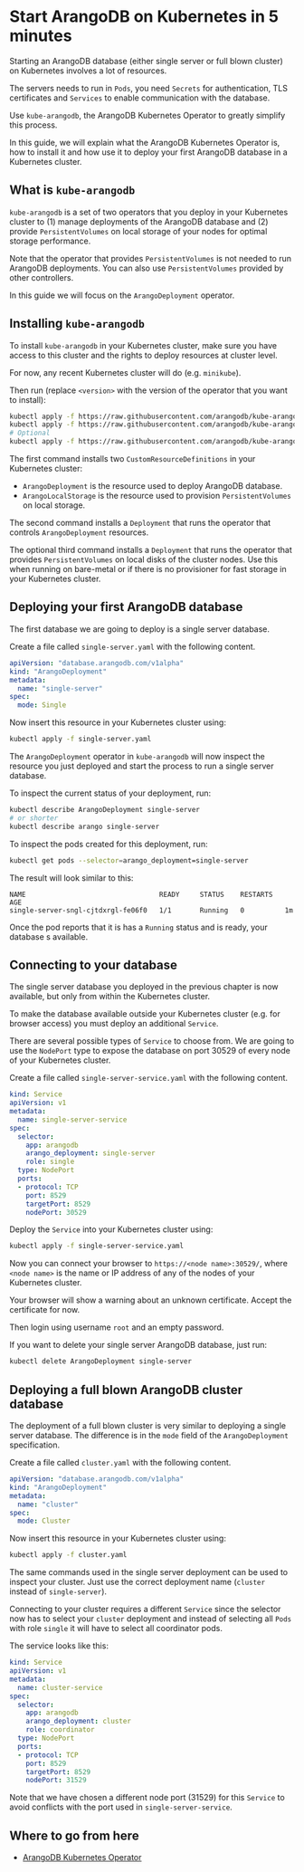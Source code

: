 # Start ArangoDB on Kubernetes in 5 minutes

Starting an ArangoDB database (either single server or full blown cluster)
on Kubernetes involves a lot of resources.

The servers needs to run in `Pods`, you need `Secrets` for authentication,
TLS certificates and `Services` to enable communication with the database.

Use `kube-arangodb`, the ArangoDB Kubernetes Operator to greatly simplify
this process.

In this guide, we will explain what the ArangoDB Kubernetes Operator is,
how to install it and how use it to deploy your first ArangoDB database
in a Kubernetes cluster.

## What is `kube-arangodb`

`kube-arangodb` is a set of two operators that you deploy in your Kubernetes
cluster to (1) manage deployments of the ArangoDB database and (2)
provide `PersistentVolumes` on local storage of your nodes for optimal
storage performance.

Note that the operator that provides `PersistentVolumes` is not needed to
run ArangoDB deployments. You can also use `PersistentVolumes` provided
by other controllers.

In this guide we will focus on the `ArangoDeployment` operator.

## Installing `kube-arangodb`

To install `kube-arangodb` in your Kubernetes cluster, make sure
you have access to this cluster and the rights to deploy resources
at cluster level.

For now, any recent Kubernetes cluster will do (e.g. `minikube`).

Then run (replace `<version>` with the version of the operator that you want to install):

```bash
kubectl apply -f https://raw.githubusercontent.com/arangodb/kube-arangodb/<version>/manifests/crd.yaml
kubectl apply -f https://raw.githubusercontent.com/arangodb/kube-arangodb/<version>/manifests/arango-deployment.yaml
# Optional
kubectl apply -f https://raw.githubusercontent.com/arangodb/kube-arangodb/<version>/manifests/arango-storage.yaml
```

The first command installs two `CustomResourceDefinitions` in your Kubernetes cluster:

- `ArangoDeployment` is the resource used to deploy ArangoDB database.
- `ArangoLocalStorage` is the resource used to provision `PersistentVolumes` on local storage.

The second command installs a `Deployment` that runs the operator that controls
`ArangoDeployment` resources.

The optional third command installs a `Deployment` that runs the operator that
provides `PersistentVolumes` on local disks of the cluster nodes.
Use this when running on bare-metal or if there is no provisioner for fast
storage in your Kubernetes cluster.

## Deploying your first ArangoDB database

The first database we are going to deploy is a single server database.

Create a file called `single-server.yaml` with the following content.

```yaml
apiVersion: "database.arangodb.com/v1alpha"
kind: "ArangoDeployment"
metadata:
  name: "single-server"
spec:
  mode: Single
```

Now insert this resource in your Kubernetes cluster using:

```bash
kubectl apply -f single-server.yaml
```

The `ArangoDeployment` operator in `kube-arangodb` will now inspect the
resource you just deployed and start the process to run a single server database.

To inspect the current status of your deployment, run:

```bash
kubectl describe ArangoDeployment single-server
# or shorter
kubectl describe arango single-server
```

To inspect the pods created for this deployment, run:

```bash
kubectl get pods --selector=arango_deployment=single-server
```

The result will look similar to this:

```plain
NAME                                 READY     STATUS    RESTARTS   AGE
single-server-sngl-cjtdxrgl-fe06f0   1/1       Running   0          1m
```

Once the pod reports that it is has a `Running` status and is ready,
your database s available.

## Connecting to your database

The single server database you deployed in the previous chapter is now
available, but only from within the Kubernetes cluster.

To make the database available outside your Kubernetes cluster (e.g. for browser access)
you must deploy an additional `Service`.

There are several possible types of `Service` to choose from.
We are going to use the `NodePort` type to expose the database on port 30529 of
every node of your Kubernetes cluster.

Create a file called `single-server-service.yaml` with the following content.

```yaml
kind: Service
apiVersion: v1
metadata:
  name: single-server-service
spec:
  selector:
    app: arangodb
    arango_deployment: single-server
    role: single
  type: NodePort
  ports:
  - protocol: TCP
    port: 8529
    targetPort: 8529
    nodePort: 30529
```

Deploy the `Service` into your Kubernetes cluster using:

```bash
kubectl apply -f single-server-service.yaml
```

Now you can connect your browser to `https://<node name>:30529/`,
where `<node name>` is the name or IP address of any of the nodes
of your Kubernetes cluster.

Your browser will show a warning about an unknown certificate.
Accept the certificate for now.

Then login using username `root` and an empty password.

If you want to delete your single server ArangoDB database, just run:

```bash
kubectl delete ArangoDeployment single-server
```

## Deploying a full blown ArangoDB cluster database

The deployment of a full blown cluster is very similar to deploying
a single server database. The difference is in the `mode` field of
the `ArangoDeployment` specification.

Create a file called `cluster.yaml` with the following content.

```yaml
apiVersion: "database.arangodb.com/v1alpha"
kind: "ArangoDeployment"
metadata:
  name: "cluster"
spec:
  mode: Cluster
```

Now insert this resource in your Kubernetes cluster using:

```bash
kubectl apply -f cluster.yaml
```

The same commands used in the single server deployment can be used
to inspect your cluster. Just use the correct deployment name (`cluster` instead of `single-server`).

Connecting to your cluster requires a different `Service` since the
selector now has to select your `cluster` deployment and instead
of selecting all `Pods` with role `single` it will have to select
all coordinator pods.

The service looks like this:

```yaml
kind: Service
apiVersion: v1
metadata:
  name: cluster-service
spec:
  selector:
    app: arangodb
    arango_deployment: cluster
    role: coordinator
  type: NodePort
  ports:
  - protocol: TCP
    port: 8529
    targetPort: 8529
    nodePort: 31529
```

Note that we have chosen a different node port (31529) for this `Service`
to avoid conflicts with the port used in `single-server-service`.

## Where to go from here

- [ArangoDB Kubernetes Operator](../../Deployment/Kubernetes/README.md)
